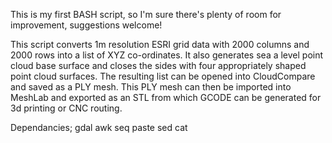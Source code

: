 

This is my first BASH script, so I'm sure there's plenty of room for improvement, suggestions welcome!

This script converts 1m resolution ESRI grid data with 2000 columns and 2000 rows into a list of XYZ co-ordinates. It also generates sea a level point cloud base surface and closes the sides with four appropriately shaped point cloud surfaces.  The resulting list can be opened into CloudCompare and saved as a PLY mesh. This PLY mesh can then be imported into MeshLab and exported as an STL from which GCODE can be generated for 3d printing or CNC routing.

Dependancies;
gdal
awk
seq
paste
sed
cat
